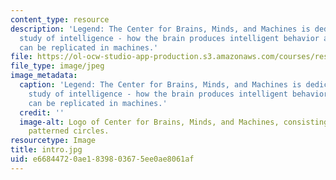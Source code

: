 ```yaml
---
content_type: resource
description: 'Legend: The Center for Brains, Minds, and Machines is dedicated to the
  study of intelligence - how the brain produces intelligent behavior and how this
  can be replicated in machines.'
file: https://ol-ocw-studio-app-production.s3.amazonaws.com/courses/res-9-003-brains-minds-and-machines-summer-course-summer-2015/e66844720ae1839803675ee0ae8061af_intro.jpg
file_type: image/jpeg
image_metadata:
  caption: 'Legend: The Center for Brains, Minds, and Machines is dedicated to the
    study of intelligence - how the brain produces intelligent behavior and how this
    can be replicated in machines.'
  credit: ''
  image-alt: Logo of Center for Brains, Minds, and Machines, consisting of 3 overlapping
    patterned circles.
resourcetype: Image
title: intro.jpg
uid: e6684472-0ae1-8398-0367-5ee0ae8061af
---
```

